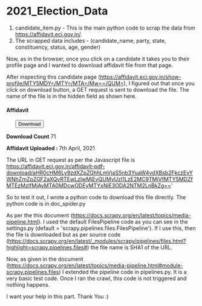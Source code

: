 # 2021_Election_Data

1. candidate_item.py - This is the main python code to scrap the data from https://affidavit.eci.gov.in/. 
2. The scrapped data includes - (candidate_name, party, state, constituency, status, age, gender)

Now, as in the browser, once you click on a candidate it takes you to their profile page and I wanted to download affidavit file from that page. 

After inspecting this candidate page (https://affidavit.eci.gov.in/show-profile/MTY5MDY=/MTY=/MTA=/Mw==/QUM=), I figured out that once you click on download button, a GET request is sent to download the file. The name of the file is in the hidden field as shown here.

<div class="aside-af">
       <h4 class="pull-left">Affidavit</h4>&nbsp;&nbsp;&nbsp;&nbsp;&nbsp;
		           <input type="hidden" value="aHR0cHM6Ly9zdXZpZGhhLmVjaS5nb3YuaW4vdXBsb2FkczEvYWNhZmZpZGF2aXQvRTEwLzIwMjEvQUMvUzI1LzE2MC9TMjVfMTY5MDZfMTEzMzlfMjAyMTA0MDcwODEyMTYxNjE3ODA2NTM2LnBkZg==" id="pdfUrl" name="pdfUrl">
          <a href="javascript:void(0);" id="vvvvvvv"><button type="button" onclick="return increaseDownloadCount();" class="btn orng pull-right">Download <i class="fa fa-download"></i></button></a>                     <div class="clearfix"></div>
            <div class="info">
                  <p><span><strong>Download Count</strong></span> <span id="updateCount">71</span></p> 
                  <p><span><strong>Affidavit Uploaded : </strong></span> <span>7th April, 2021   </span></p>                   
                </div>
            </div>


The URL in GET request as per the Javascript file is 
https://affidavit.eci.gov.in/affidavit-pdf-download/aHR0cHM6Ly9zdXZpZGhhLmVjaS5nb3YuaW4vdXBsb2FkczEvYWNhZmZpZGF2aXQvRTEwLzIwMjEvQUMvUzI1LzE2MC9TMjVfMTY5MDZfMTEzMzlfMjAyMTA0MDcwODEyMTYxNjE3ODA2NTM2LnBkZg=='

So to test it out, I wrote a python code to download this file directly.
The python code is in doc_spider.py


As per the this document (https://docs.scrapy.org/en/latest/topics/media-pipeline.html). I used the default FilesPipeline code as you can see in the settings.py (default = 'scrapy.pipelines.files.FilesPipeline'). If I use this, then the file is downloaded but as per source code (https://docs.scrapy.org/en/latest/_modules/scrapy/pipelines/files.html?highlight=scrapy.pipelines.files#) the file name is SHA1 of the URL. 

Now, as given in the document (https://docs.scrapy.org/en/latest/topics/media-pipeline.html#module-scrapy.pipelines.files) I extended the pipeline code in pipelines.py. It is a very basic test code. Once I ran the crawl, this code is not triggered and nothing happens.

I want your help in this part. Thank You :) 



